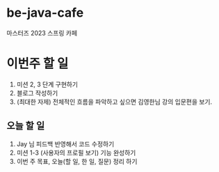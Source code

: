 # be-java-cafe
마스터즈 2023 스프링 카페 

# 이번주 할 일
1. 미션 2, 3 단계 구현하기
2. 블로그 작성하기
3. (최대한 자제) 전체적인 흐름을 파악하고 싶으면 김영한님 강의 입문편을 보기.

## 오늘 할 일
1. Jay 님 피드백 반영해서 코드 수정하기
2. 미션 1-3 (사용자의 프로필 보기) 기능 완성하기
3. 이번 주 목표, 오늘(할 일, 한 일, 질문) 정리 하기
